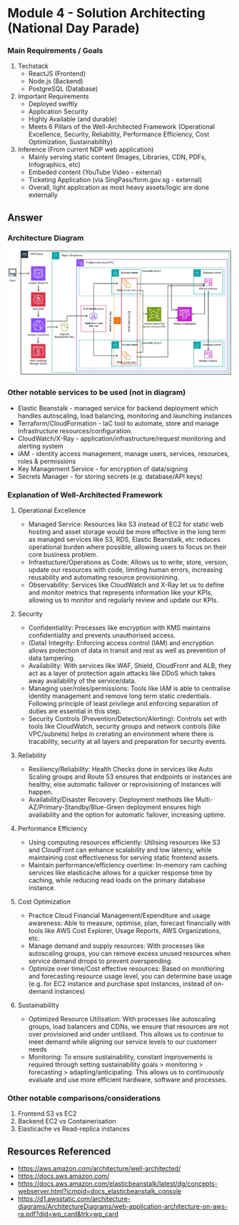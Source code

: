 # Module 4 - Solution Architecting (National Day Parade)
### Main Requirements / Goals
1. Techstack
    - ReactJS (Frontend)
    - Node.js (Backend)
    - PostgreSQL (Database)
2. Important Requirements
    - Deployed swiftly
    - Application Security
    - Highly Available (and durable)
    - Meets 6 Pillars of the Well-Architected Framework (Operational Excellence, Security, Reliability, Performance Efficiency, Cost Optimization, Sustainabililty)
3. Inference (From current NDP web application)
    - Mainly serving static content (Images, Libraries, CDN, PDFs, Infographics, etc)
    - Embeded content (YouTube Video - external)
    - Ticketing Application (via SingPass/form.gov.sg - external)
    - Overall, light application as most heavy assets/logic are done externally

## Answer

### Architecture Diagram
[![Architecture Diagram][architecture-diagram]](https://github.com/Vasn/SES-Cloud-Homework3)

### Other notable services to be used (not in diagram)
- Elastic Beanstalk - managed service for backend deployment which handles autoscaling, load balancing, monitoring and launching instances
- Terraform/CloudFormation - IaC tool to automate, store and manage infrastructure resources/configuration.
- CloudWatch/X-Ray - application/infrastructure/request monitoring and alerting system
- IAM - identity access management, manage users, services, resources, roles & permissions
- Key Management Service - for encryption of data/signing
- Secrets Manager - for storing secrets (e.g. database/API keys)

### Explanation of Well-Architected Framework
1. Operational Excellence
    - Managed Service: Resources like S3 instead of EC2 for static web hosting and asset storage would be more effective in the long term as managed services like S3, RDS, Elastic Beanstalk, etc reduces operational burden where possible, allowing users to focus on their core business problem.
    - Infrastucture/Operations as Code: Allows us to write, store, version, update our resources with code, limiting human errors, increasing reusability and automating resource provisionining.
    - Observability: Services like CloudWatch and X-Ray let us to define and monitor metrics that represents information like your KPIs, allowing us to monitor and regularly review and update our KPIs.

2. Security
    - Confidentiality: Processes like encryption with KMS maintains confidentiality and prevents unauthorised access.
    - (Data) Integrity: Enforcing access control (IAM) and encryption allows protection of data in transit and rest as well as prevention of data tampering.
    - Availability: With services like WAF, Shield, CloudFront and ALB, they act as a layer of protection again attacks like DDoS which takes away availability of the service/data.
    - Managing user/roles/permissions: Tools like IAM is able to centralise identity management and remove long term static credentials. Following principle of least privilege and enforcing separation of duties are essential in this step.
    - Security Controls (Prevention/Detection/Alerting): Controls set with tools like CloudWatch, security groups and network controls (like VPC/subnets) helps in crerating an environment where there is tracability, security at all layers and preparation for security events.
3. Reliability
    - Resiliency/Reliability: Health Checks done in services like Auto Scaling groups and Route 53 ensures that endpoints or instances are healthy, else automatic failover or reprovisioning of instances will happen.
    - Availability/Disaster Recovery: Deployment methods like Multi-AZ/Primary-Standby/Blue-Green deployment ensures high availability and the option for automatic failover, increasing uptime.
4. Performance Efficiency
    - Using computing resources efficiently: Utilising resources like S3 and CloudFront can enhance scalability and low latency, while maintaining cost effectiveness for serving static frontend assets.
    - Maintain performance/efficiency overtime: In-memory ram caching services like elasticache allows for a quicker response time by caching, while reducing read loads on the primary database instance.
5. Cost Optimization
    - Practice Cloud Financial Management/Expenditure and usage awareness: Able to measure, optimise, plan, forecast financially with tools like AWS Cost Explorer, Usage Reports, AWS Organizations, etc.
    - Manage demand and supply resources: With processes like autoscaling groups, you can remove excess unused resources when service demand drrops to prevent overspending.
    - Optimize over time/Cost effective resources: Based on monitioring and forecasting resource usage level, you can determine base usage (e.g. for EC2 instance and purchase spot instances, instead of on-demand instances)
6. Sustainabililty
    - Optimized Resource Utilisation: With processes like autoscaling groups, load balancers and CDNs, we ensure that resources are not over provisioned and under untilised. This allows us to continue to meet demarrd while aligning our service levels to our customerr needs
    - Monitoring: To ensure sustainability, constant improvements is required through setting sustainability goals > monitoring > forecasting > adapting/anticipating. This allows us to continuously evaluate and use more efficient hardware, software and processes.

### Other notable comparisons/considerations
1. Frontend S3 vs EC2
2. Backend EC2 vs Containerisation
3. Elasticache vs Read-replica instances

## Resources Referenced
- https://aws.amazon.com/architecture/well-architected/
- https://docs.aws.amazon.com/
- https://docs.aws.amazon.com/elasticbeanstalk/latest/dg/concepts-webserver.html?icmpid=docs_elasticbeanstalk_console
- https://d1.awsstatic.com/architecture-diagrams/ArchitectureDiagrams/web-application-architecture-on-aws-ra.pdf?did=wp_card&trk=wp_card

[architecture-diagram]: assets/Module-4-Architecture.jpg
